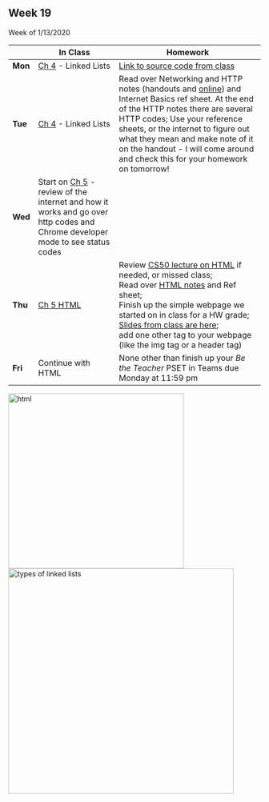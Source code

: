 <meta http-equiv="refresh" content="300"/>

## Week 19  
Week of 1/13/2020 

  |       |In Class               |Homework   |
  |-------|---------              |---------  |
  |**Mon**|[Ch 4](/ap/curriculum/4/) - Linked Lists |[Link to source code from class](https://cdn.cs50.net/2018/fall/lectures/4/src4.pdf) |
  |**Tue**|[Ch 4](/ap/curriculum/4/) - Linked Lists |Read over Networking and HTTP notes (handouts and [online](/ap/curriculum/5/notes/#networking)) and Internet Basics ref sheet. At the end of the HTTP notes there are several HTTP codes; Use your reference sheets, or the internet to figure out what they mean and make note of it on the handout - I will come around and check this for your homework on tomorrow! |
  |**Wed**|Start on [Ch 5](/ap/curriculum/5/) - review of the internet and how it works and go over http codes and Chrome developer mode to see status codes | |
  |**Thu**|[Ch 5 HTML](/ap/curriculum/5/) |Review [CS50 lecture on HTML](https://video.cs50.net/2018/fall/lectures/5?t=29m23s) if needed, or missed class; <br>Read over [HTML notes](/ap/curriculum/5/notes/#html) and Ref sheet; <br>Finish up the simple webpage we started on in class for a HW grade; [Slides from class are here](\ap\assets\pdfs\html-hw.pdf); <br>add one other tag to your webpage (like the img tag or a header tag) |
  |**Fri**|Continue with HTML |None other than finish up your *Be the Teacher* PSET in Teams due Monday at 11:59 pm |

<img src="https://cdn.lynda.com/course/170427/170427-637140057855786367-16x9.jpg" alt="html" height="350">

<br>

<img src="https://i1.faceprep.in/Companies-1/types-of-linked-list.png" alt="types of linked lists" height="450">

